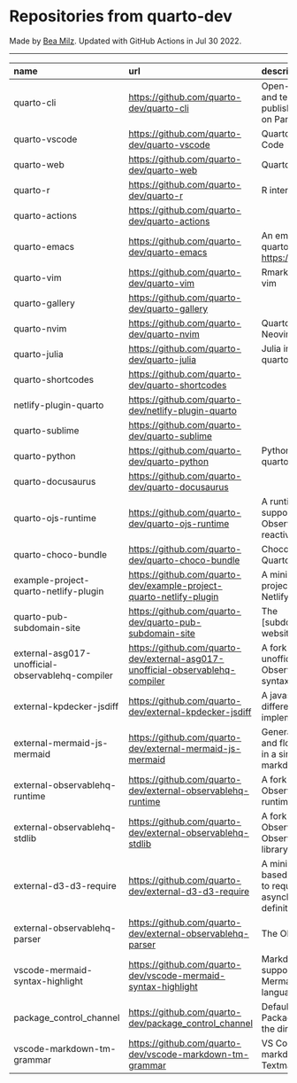 # Repositories from quarto-dev
Made by [Bea Milz](https://twitter.com/beamilz).
Updated with GitHub Actions in Jul 30 2022.
<hr> 

|name                                             |url                                                                            |description                                                                         | stars| forks| open_issues|
|:------------------------------------------------|:------------------------------------------------------------------------------|:-----------------------------------------------------------------------------------|-----:|-----:|-----------:|
|quarto-cli                                       |https://github.com/quarto-dev/quarto-cli                                       |Open-source scientific and technical publishing system built on Pandoc.             |   920|    71|         277|
|quarto-vscode                                    |https://github.com/quarto-dev/quarto-vscode                                    |Quarto extension for VS Code                                                        |    65|     4|          18|
|quarto-web                                       |https://github.com/quarto-dev/quarto-web                                       |Quarto website                                                                      |    64|   106|          10|
|quarto-r                                         |https://github.com/quarto-dev/quarto-r                                         |R interface to quarto-cli                                                           |    60|     6|          15|
|quarto-actions                                   |https://github.com/quarto-dev/quarto-actions                                   |                                                                                    |    34|    11|          12|
|quarto-emacs                                     |https://github.com/quarto-dev/quarto-emacs                                     |An emacs mode for quarto: https://quarto.org                                        |    31|     5|           4|
|quarto-vim                                       |https://github.com/quarto-dev/quarto-vim                                       |Rmarkdown support for vim                                                           |    25|    10|           9|
|quarto-gallery                                   |https://github.com/quarto-dev/quarto-gallery                                   |                                                                                    |    10|     9|           1|
|quarto-nvim                                      |https://github.com/quarto-dev/quarto-nvim                                      |Quarto mode for Neovim                                                              |     8|     0|           2|
|quarto-julia                                     |https://github.com/quarto-dev/quarto-julia                                     |Julia interface to quarto-cli                                                       |     7|     0|           5|
|quarto-shortcodes                                |https://github.com/quarto-dev/quarto-shortcodes                                |                                                                                    |     7|     1|           1|
|netlify-plugin-quarto                            |https://github.com/quarto-dev/netlify-plugin-quarto                            |                                                                                    |     3|     0|           1|
|quarto-sublime                                   |https://github.com/quarto-dev/quarto-sublime                                   |                                                                                    |     3|     0|           0|
|quarto-python                                    |https://github.com/quarto-dev/quarto-python                                    |Python interface to quarto-cli                                                      |     3|     0|           0|
|quarto-docusaurus                                |https://github.com/quarto-dev/quarto-docusaurus                                |                                                                                    |     2|     0|           1|
|quarto-ojs-runtime                               |https://github.com/quarto-dev/quarto-ojs-runtime                               |A runtime for quarto's support of ObservableHQ's reactive Javascript                |     1|     0|           0|
|quarto-choco-bundle                              |https://github.com/quarto-dev/quarto-choco-bundle                              |Chocolatey package for Quarto                                                       |     1|     0|           0|
|example-project-quarto-netlify-plugin            |https://github.com/quarto-dev/example-project-quarto-netlify-plugin            |A minimal Quarto project using Quarto's Netlify plugin                              |     1|     0|           0|
|quarto-pub-subdomain-site                        |https://github.com/quarto-dev/quarto-pub-subdomain-site                        |The [subdomain].quarto.pub website                                                  |     0|     0|           0|
|external-asg017-unofficial-observablehq-compiler |https://github.com/quarto-dev/external-asg017-unofficial-observablehq-compiler |A fork of @asg017's unofficial compiler for Observable notebook syntax              |     0|     0|           0|
|external-kpdecker-jsdiff                         |https://github.com/quarto-dev/external-kpdecker-jsdiff                         |A javascript text differencing implementation.                                      |     0|     0|           0|
|external-mermaid-js-mermaid                      |https://github.com/quarto-dev/external-mermaid-js-mermaid                      |Generation of diagram and flowchart from text in a similar manner as markdown       |     0|     0|           0|
|external-observablehq-runtime                    |https://github.com/quarto-dev/external-observablehq-runtime                    |A fork of the Observable dataflow runtime.                                          |     0|     0|           0|
|external-observablehq-stdlib                     |https://github.com/quarto-dev/external-observablehq-stdlib                     |A fork of ObservableHQ's Observable standard library.                               |     0|     0|           0|
|external-d3-d3-require                           |https://github.com/quarto-dev/external-d3-d3-require                           |A minimal, promise-based implementation to require asynchronous module definitions. |     0|     0|           0|
|external-observablehq-parser                     |https://github.com/quarto-dev/external-observablehq-parser                     |The Observable parser.                                                              |     0|     0|           0|
|vscode-mermaid-syntax-highlight                  |https://github.com/quarto-dev/vscode-mermaid-syntax-highlight                  |Markdown syntax support for the Mermaid charting language                           |     0|     0|           0|
|package_control_channel                          |https://github.com/quarto-dev/package_control_channel                          |Default channel file for Package Control. Follow the directions at:                 |     0|     0|           0|
|vscode-markdown-tm-grammar                       |https://github.com/quarto-dev/vscode-markdown-tm-grammar                       |VS Code built-in markdown extension's Textmate grammar                              |     0|     0|           0|
